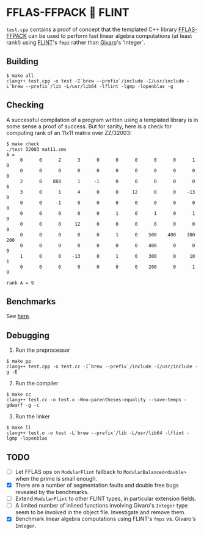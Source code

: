 # FFLAS-FFPACK 🤝 FLINT

`test.cpp` contains a proof of concept that the templated C++ library [FFLAS-FFPACK](https://github.com/linbox-team/fflas-ffpack) can be used to perform fast linear algebra computations (at least rank!) using [FLINT](https://flintlib.org/)'s `fmpz` rather than [Givaro](https://github.com/linbox-team/givaro)'s 'Integer`.

## Building

```
$ make all
clang++ test.cpp -o test -I`brew --prefix`/include -I/usr/include -L`brew --prefix`/lib -L/usr/lib64 -lflint -lgmp -lopenblas -g
```

## Checking

A successful compilation of a program written using a templated library is in some sense a proof of success. But for sanity, here is a check for computing rank of an 11x11 matrix over ZZ/32003:
```
$ make check
./test 32003 mat11.sms
A = 
     0      0      2      3      0      0      0      0      0      1      0
     0      0      0      0      0      0      0      0      0      0      0
     2      0    888      1     -1      0      0      0      0      0      6
     3      0      1      4      0      0     12      0      0    -13      0
     0      0     -1      0      0      0      0      0      0      0      0
     0      0      0      0      0      1      0      1      0      1      0
     0      0      0     12      0      0      0      0      0      0      0
     0      0      0      0      0      1      0    500    400    300    200
     0      0      0      0      0      0      0    400      0      0      0
     1      0      0    -13      0      1      0    300      0     10      1
     0      0      6      0      0      0      0    200      0      1      0

rank A = 9
```

## Benchmarks

See [here](bench).

## Debugging

1. Run the preprocessor
```
$ make pp
clang++ test.cpp -o test.cc -I`brew --prefix`/include -I/usr/include -g -E
```
2. Run the compiler
```
$ make cc
clang++ test.cc -o test.o -Wno-parentheses-equality --save-temps -gdwarf -g -c
```
3. Run the linker
```
$ make ll
clang++ test.o -o test -L`brew --prefix`/lib -L/usr/lib64 -lflint -lgmp -lopenblas
```

## TODO

- [ ] Let FFLAS ops on `ModularFlint` fallback to `ModularBalanced<double>` when the prime is small enough.
- [X] There are a number of segmentation faults and double free bugs revealed by the benchmarks.
- [ ] Extend `ModularFlint` to other FLINT types, in particular extension fields.
- [ ] A limited number of inlined functions involving Givaro's `Integer` type seem to be involved in the object file. Investigate and remove them.
- [x] Benchmark linear algebra computations using FLINT's `fmpz` vs. Givaro's `Integer`.
